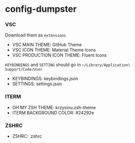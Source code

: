 # config-dumpster

### VSC

Download them as `extensions`

- VSC MAIN THEME: GitHub Theme
- VSC ICON THEME: Material Theme Icons
- VSC PRODUCTION ICON THEME: Fluent Icons

`KEYBINDINGS` and `SETTING` should go in `~/Library/Application\ Support/Code/User`

- KEYBINDINGS: keybindings.json
- SETTINGS: settings.json

### ITERM

- OH MY ZSH THEME: krzysiou.zsh-theme
- ITERM BACKGROUND COLOR: #24292e

### ZSHRC

- ZSHRC: .zshrc